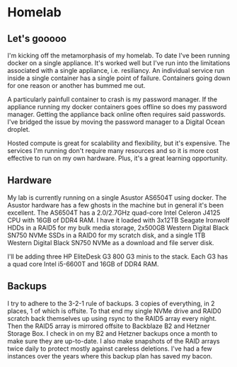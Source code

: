 # Homelab
## Let's gooooo
I'm kicking off the metamorphasis of my homelab. To date I've been running docker on a single appliance. It's worked well but I've run into the limitations associated with a single appliance, i.e. resiliancy. An individual service run inside a single container has a single point of failure. Containers going down for one reason or another has bummed me out.

A particularly painfull container to crash is my password manager. If the appliance running my docker containers goes offline so does my password manager. Getting the appliance back online often requires said passwords. I've bridged the issue by moving the password manager to a Digital Ocean droplet.

Hosted compute is great for scalability and flexibility, but it's expensive. The services I'm running don't require many resources and so it is more cost effective to run on my own hardware. Plus, it's a great learning opportunity.

## Hardware
My lab is currently running on a single Asustor AS6504T using docker. The Asustor hardware has a few ghosts in the machine but in general it's been excellent. The AS6504T has a 2.0/2.7GHz quad-core Intel Celeron J4125 CPU with 16GB of DDR4 RAM. I have it loaded with 3x12TB Seagate Ironwolf HDDs in a RAID5 for my bulk media storage, 2x500GB Western Digital Black SN750 NVMe SSDs in a RAID0 for my scratch disk, and a single 1TB Western Digital Black SN750 NVMe as a download and file server disk.

I'll be adding three HP EliteDesk G3 800 G3 minis to the stack. Each G3 has a quad core Intel i5-6600T and 16GB of DDR4 RAM.

## Backups
I try to adhere to the 3-2-1 rule of backups. 3 copies of everything, in 2 places, 1 of which is offsite. To that end my single NVMe drive and RAID0 scratch back themselves up using rsync to the RAID5 array every night. Then the RAID5 array is mirrored offsite to Backblaze B2 and Hetzner Storage Box. I check in on my B2 and Hetzner backups once a month to make sure they are up-to-date. I also make snapshots of the RAID arrays twice daily to protect mostly against careless deletions. I've had a few instances over the years where this backup plan has saved my bacon.
